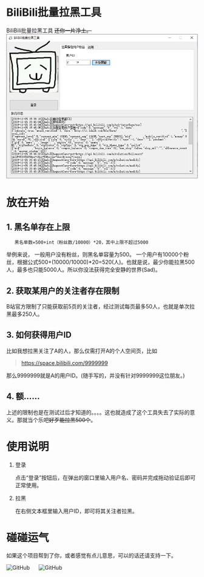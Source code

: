 # BiliBili批量拉黑工具
BiliBili批量拉黑工具
~~还你一片净土。~~ 
![Report。txt](https://raw.githubusercontent.com/Mr0x01/BiliBiliBlockChain/master/BiliBiliBlockChain/Sample/2.png "Report。txt")
# 放在开始
## 1. 黑名单存在上限

       黑名单数=500+int（粉丝数/10000）*20，其中上限不超过5000

举例来说，
    一般用户没有粉丝，则黑名单容量为500。
一个用户有10000个粉丝，根据公式500+(10000/10000)*20=520(人)。也就是说，最少你能拉黑500人，最多也只能5000人。所以你没法获得完全安静的世界(Sad)。

## 2. 获取某用户的关注者存在限制

B站官方限制了只能获取前5页的关注者，经过测试每页最多50人，也就是单次拉黑最多250人。

## 3. 如何获得用户ID

比如我想拉黑关注了A的人，那么仅需打开A的个人空间页，比如
> https://space.bilibili.com/9999999

那么9999999就是A的用户ID。(随手写的，并没有针对9999999这位朋友。)

## 4. 额……

上述的限制也是在测试过后才知道的。。。。这也就造成了这个工具失去了实际的意义。那就当个乐吧~~好歹能拉黑500个~~。

# 使用说明

1. 登录

    点击“登录”按钮后，在弹出的窗口里输入用户名、密码并完成拖动验证后即可正常使用。

2. 拉黑

    在右侧文本框里输入用户ID，即可将其关注者拉黑。
    
# 碰碰运气

如果这个项目帮到了你，或者感觉有点儿意思，可以的话还请支持一下。

<img src="https://raw.githubusercontent.com/Mr0x01/MoneyCode/master/a.jpg" alt="GitHub" title="GitHub,Social Coding" height="300"/> 
&nbsp;&nbsp;&nbsp;&nbsp;&nbsp;<img src="https://raw.githubusercontent.com/Mr0x01/MoneyCode/master/w.jpg" alt="GitHub" title="GitHub,Social Coding"height="300" />
